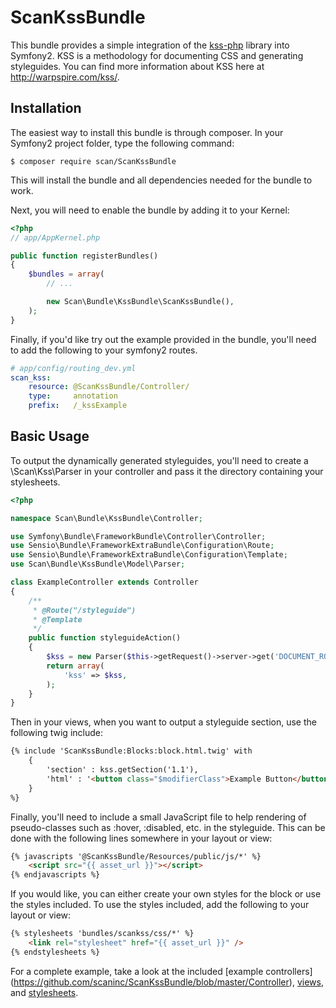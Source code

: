 # ScanKssBundle

This bundle provides a simple integration of the [kss-php](https://github.com/scaninc/kss-php)
library into Symfony2. KSS is a methodology for documenting CSS and generating
styleguides. You can find more information about KSS here at http://warpspire.com/kss/.

## Installation

The easiest way to install this bundle is through composer. In your Symfony2 project
folder, type the following command:

    $ composer require scan/ScanKssBundle

This will install the bundle and all dependencies needed for the bundle to work.

Next, you will need to enable the bundle by adding it to your Kernel:

```php
<?php
// app/AppKernel.php

public function registerBundles()
{
    $bundles = array(
        // ...

        new Scan\Bundle\KssBundle\ScanKssBundle(),
    );
}
```

Finally, if you'd like try out the example provided in the bundle, you'll need
to add the following to your symfony2 routes.

```yaml
# app/config/routing_dev.yml
scan_kss:
    resource: @ScanKssBundle/Controller/
    type:     annotation
    prefix:   /_kssExample
```

## Basic Usage

To output the dynamically generated styleguides, you'll need to create a
\Scan\Kss\Parser in your controller and pass it the directory containing your
stylesheets.

```php
<?php

namespace Scan\Bundle\KssBundle\Controller;

use Symfony\Bundle\FrameworkBundle\Controller\Controller;
use Sensio\Bundle\FrameworkExtraBundle\Configuration\Route;
use Sensio\Bundle\FrameworkExtraBundle\Configuration\Template;
use Scan\Bundle\KssBundle\Model\Parser;

class ExampleController extends Controller
{
    /**
     * @Route("/styleguide")
     * @Template
     */
    public function styleguideAction()
    {
        $kss = new Parser($this->getRequest()->server->get('DOCUMENT_ROOT') . '/bundles/scankss/css');
        return array(
            'kss' => $kss,
        );
    }
}
```

Then in your views, when you want to output a styleguide section, use the following
twig include:

```html
{% include 'ScanKssBundle:Blocks:block.html.twig' with
    {
        'section' : kss.getSection('1.1'),
        'html' : '<button class="$modifierClass">Example Button</button>'
    }
%}
```

Finally, you'll need to include a small JavaScript file to help rendering of
pseudo-classes such as :hover, :disabled, etc. in the styleguide. This can be
done with the following lines somewhere in your layout or view:

```html
{% javascripts '@ScanKssBundle/Resources/public/js/*' %}
    <script src="{{ asset_url }}"></script>
{% endjavascripts %}
```

If you would like, you can either create your own styles for the block or use
the styles included. To use the styles included, add the following to your
layout or view:

```html
{% stylesheets 'bundles/scankss/css/*' %}
    <link rel="stylesheet" href="{{ asset_url }}" />
{% endstylesheets %}
```


For a complete example, take a look at the included [example controllers]
(https://github.com/scaninc/ScanKssBundle/blob/master/Controller),
[views](https://github.com/scaninc/ScanKssBundle/blob/master/Resources/views), and
[stylesheets](https://github.com/scaninc/ScanKssBundle/blob/master/Resources/public/css).
